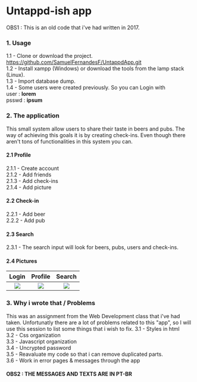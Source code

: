 # Untappd-ish app

OBS1 : This is an old code that i've had written in 2017.

### 1. Usage
1.1 - Clone or download the project. </br>
https://github.com/SamuelFernandesF/UntappdApp.git </br>
1.2 - Install xampp (Windows) or download the tools from the lamp stack (Linux). </br>
1.3 - Import database dump. </br>
1.4 - Some users were created previously. So you can Login with </br>
user : <b> lorem </b> </br>
psswd : <b> ipsum </b>

### 2. The application
This small system allow users to share their taste in beers and pubs. The way of achieving this goals it is by creating check-ins. Even though there aren't tons of functionalities in this system you can.

#### 2.1 Profile
2.1.1 - Create account </br>
2.1.2 - Add friends </br>
2.1.3 - Add check-ins </br>
2.1.4 - Add picture </br>

#### 2.2 Check-in
2.2.1 - Add beer </br>
2.2.2 - Add pub

#### 2.3 Search
2.3.1 - The search input will look for beers, pubs, users and check-ins. 

#### 2.4 Pictures
Login               |  Profile          | Search
:------------------:|:-----------------:|:-----------------:
![](https://user-images.githubusercontent.com/6516960/72002011-65200f00-3225-11ea-8ba0-10651d48ef8a.png)  |  ![](https://user-images.githubusercontent.com/6516960/72003604-7dddf400-3228-11ea-82a7-f631faad4f5b.png) | ![](https://user-images.githubusercontent.com/6516960/72003818-ec22b680-3228-11ea-96ad-bb7ad0054d2f.png)

### 3. Why i wrote that / Problems
This was an assignment from the Web Development class that i've had taken. Unfortunatly there are a lot of problems related to this "app", so I will use this session to list some things that i wish to fix. </b>
3.1 - Styles in html </br>
3.2 - Css organization </br>
3.3 - Javascript organization </br>
3.4 - Uncrypted password </br>
3.5 - Reavaluate my code so that i can remove duplicated parts. </br>
3.6 - Work in error pages & messages through the app </br>

#### OBS2 : THE MESSAGES AND TEXTS ARE IN PT-BR

